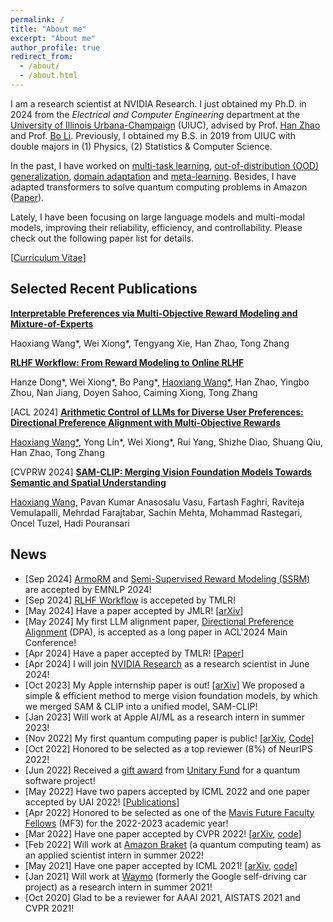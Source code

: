```yaml
---
permalink: /
title: "About me"
excerpt: "About me"
author_profile: true
redirect_from: 
  - /about/
  - /about.html
---
```


I am a research scientist at NVIDIA Research. I just obtained my Ph.D. in 2024 from the _Electrical and Computer Engineering_ department at the [University of Illinois Urbana-Champaign](https://illinois.edu/) (UIUC), advised by Prof. [Han Zhao](https://hanzhaoml.github.io/) and Prof. [Bo Li](https://aisecure.github.io/). Previously, I obtained my B.S. in 2019 from UIUC with double majors in (1) Physics, (2) Statistics & Computer Science. 

In the past, I have worked on [multi-task learning](https://arxiv.org/abs/2106.09017), [out-of-distribution (OOD) generalization](https://arxiv.org/abs/2201.12919), [domain adaptation](https://arxiv.org/abs/2204.08200) and [meta-learning](https://arxiv.org/abs/2203.09137). Besides, I have adapted transformers to solve quantum computing problems in Amazon ([Paper](https://arxiv.org/abs/2211.16943)).

Lately, I have been focusing on large language models and multi-modal models, improving their reliability, efficiency, and controllability. Please check out the following paper list for details.

[[Curriculum Vitae](https://haoxiang-wang.github.io/files/CV.pdf)]

## Selected Recent Publications

**[Interpretable Preferences via Multi-Objective Reward Modeling and Mixture-of-Experts](https://arxiv.org/abs/2406.12845)**

Haoxiang Wang*, Wei Xiong*, Tengyang Xie, Han Zhao, Tong Zhang


**[RLHF Workflow: From Reward Modeling to Online RLHF](https://arxiv.org/abs/2405.07863)**

Hanze Dong*, Wei Xiong*, Bo Pang*, <u>Haoxiang Wang*</u>, Han Zhao, Yingbo Zhou, Nan Jiang, Doyen Sahoo, Caiming Xiong, Tong Zhang

[ACL 2024] **[Arithmetic Control of LLMs for Diverse User Preferences: Directional Preference Alignment with Multi-Objective Rewards](https://arxiv.org/abs/2402.18571)**

<u>Haoxiang Wang*</u>, Yong Lin*, Wei Xiong*, Rui Yang, Shizhe Diao, Shuang Qiu, Han Zhao, Tong Zhang


[CVPRW 2024] **[SAM-CLIP: Merging Vision Foundation Models Towards Semantic and Spatial Understanding](https://arxiv.org/pdf/2310.15308)**  
    
<u>Haoxiang Wang</u>, Pavan Kumar Anasosalu Vasu, Fartash Faghri, Raviteja Vemulapalli, Mehrdad Farajtabar, Sachin Mehta, Mohammad Rastegari, Oncel Tuzel, Hadi Pouransari


## News
+ [Sep 2024] [ArmoRM](https://arxiv.org/abs/2406.12845) and [Semi-Supervised Reward Modeling (SSRM)](https://arxiv.org/abs/2409.06903) are accepted by EMNLP 2024!
+ [Sep 2024] [RLHF Workflow](https://arxiv.org/abs/2405.07863) is accepeted by TMLR!
+ [May 2024] Have a paper accepted by JMLR! [[arXiv](https://arxiv.org/abs/2310.13852)]
+ [May 2024] My first LLM alignment paper, [Directional Preference Alignment](https://arxiv.org/abs/2402.18571) (DPA), is accepted as a long paper in ACL'2024 Main Conference!
+ [Apr 2024] Have a paper accepted by TMLR! [[Paper](https://openreview.net/forum?id=k3d5C0YvfK)]
+ [Apr 2024] I will join [NVIDIA Research](https://www.nvidia.com/en-us/research/) as a research scientist in June 2024!
+ [Oct 2023] My Apple internship paper is out! [[arXiv](https://arxiv.org/pdf/2310.15308)] We proposed a simple & efficient method to merge vision foundation models, by which we merged SAM & CLIP into a unified model, SAM-CLIP!
+ [Jan 2023] Will work at Apple AI/ML as a research intern in summer 2023!
+ [Nov 2022] My first quantum computing paper is public! [[arXiv](https://arxiv.org/abs/2211.16943), [Code](https://github.com/PennyLaneAI/generative-quantum-states)]
+ [Oct 2022] Honored to be selected as a top reviewer (8%) of NeurIPS 2022!
+ [Jun 2022] Received a [gift award](https://unitary.fund/grants.html) from [Unitary Fund](https://unitary.fund/) for a quantum software project!
+ [May 2022] Have two papers accepted by ICML 2022 and one paper accepted by UAI 2022! [[Publications](https://haoxiang-wang.github.io/publications/)]
+ [Apr 2022] Honored to be selected as one of the [Mavis Future Faculty Fellows](https://mavis.grainger.illinois.edu/) (MF3) for the 2022-2023 academic year! 
+ [Mar 2022] Have one paper accepted by CVPR 2022! [[arXiv](https://arxiv.org/abs/2203.09137), [code](https://github.com/YiteWang/MetaNTK-NAS)]
+ [Feb 2022] Will work at [Amazon Braket](https://aws.amazon.com/braket/) (a quantum computing team) as an applied scientist intern in summer 2022!
+ [May 2021] Have one paper accepted by ICML 2021! [[arXiv](https://arxiv.org/abs/2106.09017), [code](https://github.com/AI-secure/multi-task-learning)]
+ [Jan 2021] Will work at [Waymo](https://waymo.com/) (formerly the Google self-driving car project) as a research intern in summer 2021!
+ [Oct 2020] Glad to be a reviewer for AAAI 2021, AISTATS 2021 and CVPR 2021!

<script type="text/javascript" id="clustrmaps" src="//cdn.clustrmaps.com/map_v2.js?cl=ffffff&w=303&t=tt&d=FPF7twPjD1vWaMFrlN_DYIRTdajBNlmQcjNkLZguci8&ct=fff844"></script>

